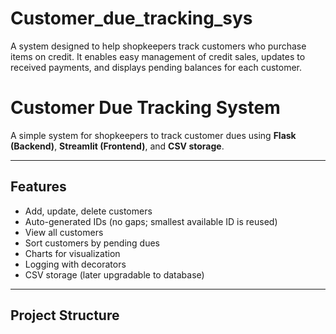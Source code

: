 # Customer_due_tracking_sys
A  system designed to help shopkeepers track customers who purchase items on credit. It enables easy management of credit sales, updates to received payments, and displays pending balances for each customer.

# Customer Due Tracking System

A simple system for shopkeepers to track customer dues using **Flask (Backend)**, **Streamlit (Frontend)**, and **CSV storage**.

---

## Features
- Add, update, delete customers
- Auto-generated IDs (no gaps; smallest available ID is reused)
- View all customers
- Sort customers by pending dues
- Charts for visualization
- Logging with decorators
- CSV storage (later upgradable to database)

---

## Project Structure
